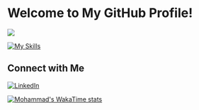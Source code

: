 # Welcome to My GitHub Profile!
<img src="https://user-images.githubusercontent.com/113350806/236842414-18101a37-92f5-4de7-a46d-eeaca6e16cbd.gif"/>

[![My Skills](https://skillicons.dev/icons?i=html,css,js,bootstrap,tailwind,materialui,react,github,vscode)](https://skillicons.dev)


## Connect with Me 
[![LinkedIn](https://img.shields.io/badge/LinkedIn-Profile-blue?style=flat&logo=linkedin)](https://www.linkedin.com/in/mohammad-baqban-rezaee)


[![Mohammad's WakaTime stats](https://github-readme-stats.vercel.app/api/wakatime?username=mohammad_r97)](https://github.com/mohammadr1997)

